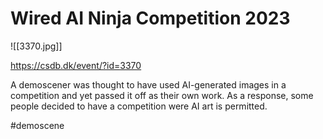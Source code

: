 # Wired AI Ninja Competition 2023

![[3370.jpg]]

https://csdb.dk/event/?id=3370

A demoscener was thought to have used AI-generated images in a competition and yet passed it off as their own work. As a response, some people decided to have a competition were AI art is permitted.

#demoscene